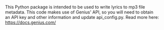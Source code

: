 This Python package is intended to be used to write lyrics to mp3 file metadata.
This code makes use of Genius' API, so you will need to obtain an API key and other information and update api_config.py. Read more here: https://docs.genius.com/